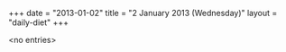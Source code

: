 +++
date = "2013-01-02"
title = "2 January 2013 (Wednesday)"
layout = "daily-diet"
+++


\<no entries\>

